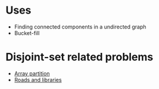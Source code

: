 
Uses
====

- Finding connected components in a undirected graph
- Bucket-fill

Disjoint-set related problems
===============================

- [Array partition](https://www.hackerrank.com/contests/hourrank-29/challenges/array-partition/submissions/code/1309436858)
- [Roads and libraries](https://www.hackerrank.com/challenges/torque-and-development/problem)

